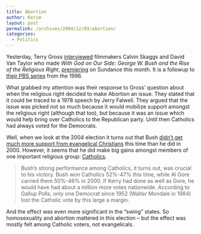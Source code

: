 ```yaml
---
title: Abortion
author: Kerim
layout: post
permalink: /archives/2004/12/03/abortion/
categories:
  - Politics
---
```

Yesterday, Terry Gross <a href="http://www.npr.org/rundowns/segment.php?wfId=4196990" onclick="_gaq.push(['_trackEvent', 'outbound-article', 'http://www.npr.org/rundowns/segment.php?wfId=4196990', 'interviewed']);" >interviewed</a> filmmakers Calvin Skaggs and David Van Taylor who made *With God on Our Side: George W. Bush and the Rise of the Religious Right*, <a href="http://www.sundancechannel.com/popup/index.php?ixFilmID=5946" onclick="_gaq.push(['_trackEvent', 'outbound-article', 'http://www.sundancechannel.com/popup/index.php?ixFilmID=5946', 'premiering']);" >premiering</a> on Sundance this month. It is a followup to <a href="http://www.itvs.org/external/WGOOS/WGMAIN.html" onclick="_gaq.push(['_trackEvent', 'outbound-article', 'http://www.itvs.org/external/WGOOS/WGMAIN.html', 'their PBS series']);" >their PBS series</a> from the 1996.

What grabbed my attention was their response to Gross&#8217; question about when the religious right decided to make Abortion an issue. They stated that it could be traced to a 1978 speech by Jerry Falwell. They argued that the issue was picked not so much because it would mobilize support amongst the religious right (although that too), but because it was an issue which would help bring over Catholics to the Republican party. Until then Catholics had always voted for the Democrats.

Well, when we look at the 2004 election it turns out that Bush <a href="http://www.emergingdemocraticmajorityweblog.com/donkeyrising/archives/000930.php" onclick="_gaq.push(['_trackEvent', 'outbound-article', 'http://www.emergingdemocraticmajorityweblog.com/donkeyrising/archives/000930.php', 'didn&#8217;t get much more support from evangelical Christians']);" >didn&#8217;t get much more support from evangelical Christians</a> this time than he did in 2000. However, it seems that he did make big gains amongst members of one important religious group: <a href="http://www.beliefnet.com/story/155/story_15598.html" onclick="_gaq.push(['_trackEvent', 'outbound-article', 'http://www.beliefnet.com/story/155/story_15598.html', 'Catholics']);" >Catholics</a>.

> Bush’s strong performance among Catholics, it turns out, was crucial to his victory. Bush won Catholics 52%-47% this time, while Al Gore carried them 50%-46% in 2000. If Kerry had done as well as Gore, he would have had about a million more votes nationwide. According to Gallup Polls, only one Democrat since 1952 (Walter Mondale in 1984) lost the Catholic vote by this large a margin.

And the effect was even more significant in the &#8220;swing&#8221; states. So homosexuality and abortion mattered in this election &#8211; but the effect was mostly felt among Catholic voters, not evangelicals.

